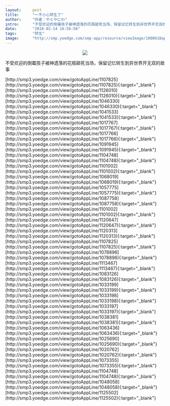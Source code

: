 ```yaml
---
layout:     post
title:      "一不小心转生了"
author:     "作者：やとやにわ"
intro:      "不受欢迎的倒霉孩子被神遗落的花瓶砸死当场，保留记忆转生到异世界开无双的故事"
date:       "2018-02-14 16:56:56"
tags:       "转生"
image:      "http://smp.yoedge.com/smp-app/resource/viewImage/1000618appline.png"
---
```

<div style="text-align: center">
<p><img src="http://smp.yoedge.com/smp-app/resource/viewImage/1000618appline.png"/></p>
</div>
<p class="post-meta">
<span>不受欢迎的倒霉孩子被神遗落的花瓶砸死当场，保留记忆转生到异世界开无双的故事</span>
</p>
[http://smp3.yoedge.com/view/gotoAppLine/1107825](http://smp3.yoedge.com/view/gotoAppLine/1107825){:target="_blank"}
[http://smp3.yoedge.com/view/gotoAppLine/1126010](http://smp3.yoedge.com/view/gotoAppLine/1126010){:target="_blank"}
[http://smp3.yoedge.com/view/gotoAppLine/1046330](http://smp3.yoedge.com/view/gotoAppLine/1046330){:target="_blank"}
[http://smp3.yoedge.com/view/gotoAppLine/1041533](http://smp3.yoedge.com/view/gotoAppLine/1041533){:target="_blank"}
[http://smp3.yoedge.com/view/gotoAppLine/1017767](http://smp3.yoedge.com/view/gotoAppLine/1017767){:target="_blank"}
[http://smp3.yoedge.com/view/gotoAppLine/1017766](http://smp3.yoedge.com/view/gotoAppLine/1017766){:target="_blank"}
[http://smp3.yoedge.com/view/gotoAppLine/1091945](http://smp3.yoedge.com/view/gotoAppLine/1091945){:target="_blank"}
[http://smp3.yoedge.com/view/gotoAppLine/1104748](http://smp3.yoedge.com/view/gotoAppLine/1104748){:target="_blank"}
[http://smp3.yoedge.com/view/gotoAppLine/1101002](http://smp3.yoedge.com/view/gotoAppLine/1101002){:target="_blank"}
[http://smp3.yoedge.com/view/gotoAppLine/1068019](http://smp3.yoedge.com/view/gotoAppLine/1068019){:target="_blank"}
[http://smp3.yoedge.com/view/gotoAppLine/1057775](http://smp3.yoedge.com/view/gotoAppLine/1057775){:target="_blank"}
[http://smp3.yoedge.com/view/gotoAppLine/1087758](http://smp3.yoedge.com/view/gotoAppLine/1087758){:target="_blank"}
[http://smp3.yoedge.com/view/gotoAppLine/1101002](http://smp3.yoedge.com/view/gotoAppLine/1101002){:target="_blank"}
[http://smp3.yoedge.com/view/gotoAppLine/1120647](http://smp3.yoedge.com/view/gotoAppLine/1120647){:target="_blank"}
[http://smp3.yoedge.com/view/gotoAppLine/1120313](http://smp3.yoedge.com/view/gotoAppLine/1120313){:target="_blank"}
[http://smp3.yoedge.com/view/gotoAppLine/1107825](http://smp3.yoedge.com/view/gotoAppLine/1107825){:target="_blank"}
[http://smp3.yoedge.com/view/gotoAppLine/1078896](http://smp3.yoedge.com/view/gotoAppLine/1078896){:target="_blank"}
[http://smp3.yoedge.com/view/gotoAppLine/1113467](http://smp3.yoedge.com/view/gotoAppLine/1113467){:target="_blank"}
[http://smp3.yoedge.com/view/gotoAppLine/1083126](http://smp3.yoedge.com/view/gotoAppLine/1083126){:target="_blank"}
[http://smp3.yoedge.com/view/gotoAppLine/1033199](http://smp3.yoedge.com/view/gotoAppLine/1033199){:target="_blank"}
[http://smp3.yoedge.com/view/gotoAppLine/1033198](http://smp3.yoedge.com/view/gotoAppLine/1033198){:target="_blank"}
[http://smp3.yoedge.com/view/gotoAppLine/1033197](http://smp3.yoedge.com/view/gotoAppLine/1033197){:target="_blank"}
[http://smp3.yoedge.com/view/gotoAppLine/1038381](http://smp3.yoedge.com/view/gotoAppLine/1038381){:target="_blank"}
[http://smp3.yoedge.com/view/gotoAppLine/1063436](http://smp3.yoedge.com/view/gotoAppLine/1063436){:target="_blank"}
[http://smp3.yoedge.com/view/gotoAppLine/1025690](http://smp3.yoedge.com/view/gotoAppLine/1025690){:target="_blank"}
[http://smp3.yoedge.com/view/gotoAppLine/1020762](http://smp3.yoedge.com/view/gotoAppLine/1020762){:target="_blank"}
[http://smp3.yoedge.com/view/gotoAppLine/1073355](http://smp3.yoedge.com/view/gotoAppLine/1073355){:target="_blank"}
[http://smp3.yoedge.com/view/gotoAppLine/1104748](http://smp3.yoedge.com/view/gotoAppLine/1104748){:target="_blank"}
[http://smp3.yoedge.com/view/gotoAppLine/1048058](http://smp3.yoedge.com/view/gotoAppLine/1048058){:target="_blank"}
[http://smp3.yoedge.com/view/gotoAppLine/1125502](http://smp3.yoedge.com/view/gotoAppLine/1125502){:target="_blank"}


